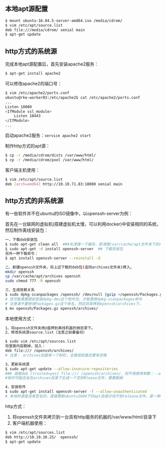 ## 本地apt源配置

```sh
$ mount ubuntu-16.04.5-server-amd64.iso /media/cdrom/
$ vim /etc/apt/source.list
deb file:///media/cdrom/ xenial main
$ apt-get update
```

## http方式的系统源

完成本地apt源配置后，首先安装apache2服务：

```sh
$ apt-get install apache2
```

可以修改apache2的端口号：

```sh
$ vim /etc/apache2/ports.conf
ubuntu@rke-worker03:/etc/apache2$ cat /etc/apache2/ports.conf
...
Listen 10080
<IfModule ssl_module>
	Listen 10443
</IfModule>
...
```

启动apache2服务：`service apache2 start`

制作http方式的apt源：

```sh
$ cp -r /media/cdrom/dists /var/www/html/
$ cp -r /media/cdrom/pool /var/www/html/
```

客户端主机使用：

```sh
$ vim /etc/apt/source.list
deb [arch=amd64] http://10.10.71.83:10080 xenial main
```

## http方式的非系统源

有一些软件并不在ubuntu的ISO镜像中，以openssh-server为例：

首先在一台联网的虚拟机(搭建虚拟机太慢，可以利用docker)中安装相同的系统，然后制作离线安装包：

```sh
一、下载deb安装包
$ sudo apt-get clean all  ###先清理一下缓存，即清理/var/cache/apt文件夹下的内容
$ sudo apt-get -d install openssh-server  ## 下载安装包
另外一种下载命令：
$ apt install openssh-server --reinstall -d

二、新建openssh文件夹，将上述下载的deb包(连同archives文件夹)拷入。
mkdir openssh
cp /var/cache/apt/archives openssh
sudo chmod 777 -R openssh

三、生成依赖关系
$ sudo dpkg-scanpackages /openssh/ /dev/null |gzip >/openssh/Packages.gz
# 您可能需要提前安装dpkg-dev这个软件包，才能使用dpkg-scanpackages命令
# 注意请不要修改Packages.gz这个命名，然后将其拷到openssh/archives下。
$ mv openssh/Packages.gz openssh/archives/
```

本地使用方式：

```sh
1、将openssh文件夹用U盘拷到离线机器的根目录下。 
2、修改系统源source.list（注意之前要备份）

$ sudo vim /etc/apt/sources.list
将里面内容删掉，加入：
deb file:/// /openssh/archives/
# 注意： archives后面有一个斜杠，全路径前面还要有空格

3、更新系统源
$ sudo apt-get update --allow-insecure-repositories
### 或者deb [trusted=yes] file:/// /openssh/archives/，则不用使用参数：--allow-insecure-repositories
#有时可能还会在archives目录下生成一个空的Rlease文件，需要删掉

4、安装软件
$ sudo apt-get install openssh-server -f --allow-unauthenticated
# 本地的源是没有签名的，直接更新ubuntu1604下的apt会提示找不到release文件，是一种不安全的源，默认是被禁用的。如果还要安装的话需要加上 --allow-unauthenticated 选项。
```

http方式：

1. 将openssh文件夹拷贝到一台具有http服务的机器的/var/www/html/目录下
2. 客户端机器使用：

```sh
$ vim /etc/apt/sources.list
deb http://10.10.10.25/  openssh/ 
$ apt-get update
```